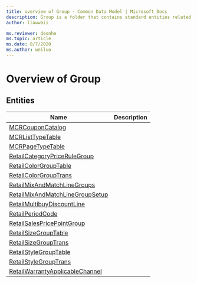 ```yaml
---
title: overview of Group - Common Data Model | Microsoft Docs
description: Group is a folder that contains standard entities related to the Common Data Model.
author: llawwaii

ms.reviewer: deonhe
ms.topic: article
ms.date: 8/7/2020
ms.author: weiluo
---
```


# Overview of Group


## Entities

|Name|Description|
|---|---|
|[MCRCouponCatalog](MCRCouponCatalog.md)||
|[MCRListTypeTable](MCRListTypeTable.md)||
|[MCRPageTypeTable](MCRPageTypeTable.md)||
|[RetailCategoryPriceRuleGroup](RetailCategoryPriceRuleGroup.md)||
|[RetailColorGroupTable](RetailColorGroupTable.md)||
|[RetailColorGroupTrans](RetailColorGroupTrans.md)||
|[RetailMixAndMatchLineGroups](RetailMixAndMatchLineGroups.md)||
|[RetailMixAndMatchLineGroupSetup](RetailMixAndMatchLineGroupSetup.md)||
|[RetailMultibuyDiscountLine](RetailMultibuyDiscountLine.md)||
|[RetailPeriodCode](RetailPeriodCode.md)||
|[RetailSalesPricePointGroup](RetailSalesPricePointGroup.md)||
|[RetailSizeGroupTable](RetailSizeGroupTable.md)||
|[RetailSizeGroupTrans](RetailSizeGroupTrans.md)||
|[RetailStyleGroupTable](RetailStyleGroupTable.md)||
|[RetailStyleGroupTrans](RetailStyleGroupTrans.md)||
|[RetailWarrantyApplicableChannel](RetailWarrantyApplicableChannel.md)||
